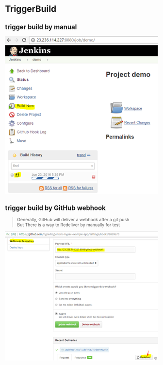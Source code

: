 # TriggerBuild

## trigger build by manual
![](/assets/jenkins-trigger/1.trigger-build-by-manual.PNG)

## trigger build by GitHub webhook

> Generally, GitHub will deliver a webhook after a git push  
> But There is a way to Redeliver by manually for test  

![](/assets/jenkins-trigger/2.trigger-github-hook.PNG)